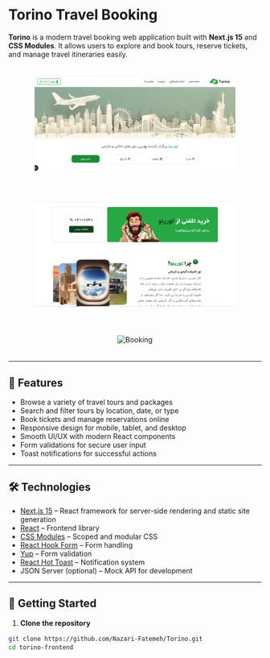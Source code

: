 # Torino Travel Booking

**Torino** is a modern travel booking web application built with **Next.js 15** and **CSS Modules**. It allows users to explore and book tours, reserve tickets, and manage travel itineraries easily.

<p align="center">
  <img src="./readMephoto/reademephoto1.png" alt="Home" width="400" style="margin:20px 0;" />
</p>
<p align="center">
  <img src="./readMephoto/reademephoto2.png" alt="Tours" width="400" style="margin:20px 0;" />
</p>
<p align="center">
  <img src="./readMephoto/reademephoto3.png" alt="Booking" width="400" style="margin:20px 0;" />
</p>

---

## 🌟 Features

- Browse a variety of travel tours and packages
- Search and filter tours by location, date, or type
- Book tickets and manage reservations online
- Responsive design for mobile, tablet, and desktop
- Smooth UI/UX with modern React components
- Form validations for secure user input
- Toast notifications for successful actions

---

## 🛠️ Technologies

- [Next.js 15](https://nextjs.org/) – React framework for server-side rendering and static site generation
- [React](https://reactjs.org/) – Frontend library
- [CSS Modules](https://github.com/css-modules/css-modules) – Scoped and modular CSS
- [React Hook Form](https://react-hook-form.com/) – Form handling
- [Yup](https://github.com/jquense/yup) – Form validation
- [React Hot Toast](https://react-hot-toast.com/) – Notification system
- JSON Server (optional) – Mock API for development

---

## 🚀 Getting Started

1. **Clone the repository**

```bash
git clone https://github.com/Nazari-Fatemeh/Torino.git
cd torino-frontend
